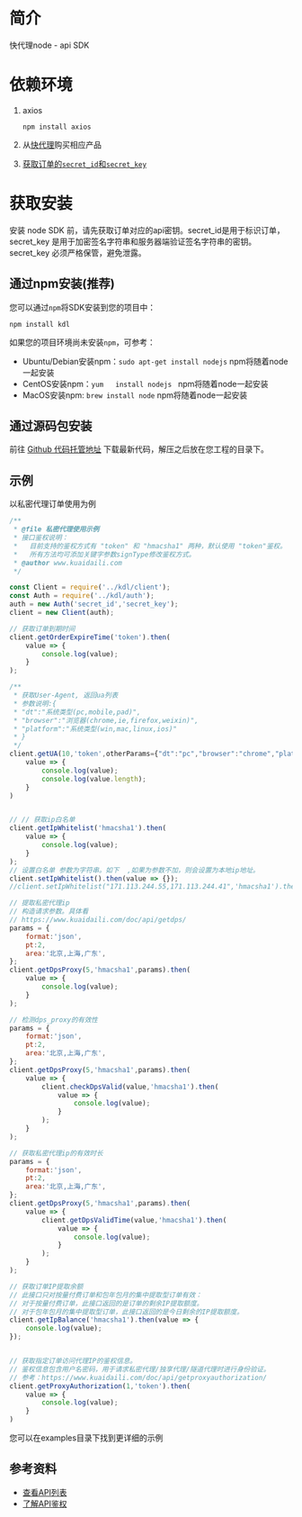 # 简介
快代理node - api SDK

# 依赖环境
1. axios 
   ```
   npm install axios
   ```
2. 从[快代理](https://www.kuaidaili.com)购买相应产品

3. [获取订单的`secret_id`和`secret_key`](https://www.kuaidaili.com/usercenter/api/secret/)

# 获取安装
安装 node SDK 前，请先获取订单对应的api密钥。secret_id是用于标识订单，secret_key 是用于加密签名字符串和服务器端验证签名字符串的密钥。secret_key 必须严格保管，避免泄露。

## 通过npm安装(推荐)
您可以通过`npm`将SDK安装到您的项目中：
```
npm install kdl
```
如果您的项目环境尚未安装`npm`，可参考：
* Ubuntu/Debian安装npm：`sudo apt-get install nodejs`   npm将随着node一起安装
* CentOS安装npm：`yum   install nodejs `  npm将随着node一起安装
* MacOS安装npm: `brew install node` npm将随着node一起安装

## 通过源码包安装
前往 [Github 代码托管地址](https://github.com/kuaidaili/node.js-sdk/tree/master/api-sdk) 下载最新代码，解压之后放在您工程的目录下。

## 示例
以私密代理订单使用为例
``` javascript
/**
 * @file 私密代理使用示例
 * 接口鉴权说明：
 *   目前支持的鉴权方式有 "token" 和 "hmacsha1" 两种，默认使用 "token"鉴权。
 *   所有方法均可添加关键字参数signType修改鉴权方式。
 * @author www.kuaidaili.com
 */

const Client = require('../kdl/client');
const Auth = require('../kdl/auth');
auth = new Auth('secret_id','secret_key');
client = new Client(auth);

// 获取订单到期时间
client.getOrderExpireTime('token').then(
    value => {
        console.log(value);
    }
);

/**
 * 获取User-Agent, 返回ua列表
 * 参数说明:{
 * "dt":"系统类型(pc,mobile,pad)",
 * "browser":"浏览器(chrome,ie,firefox,weixin)",
 * "platform":"系统类型(win,mac,linux,ios)"
 * }
 */
client.getUA(10,'token',otherParams={"dt":"pc","browser":"chrome","platform":"win"}).then(
    value => {
        console.log(value);
        console.log(value.length);
    }
)


// // 获取ip白名单
client.getIpWhitelist('hmacsha1').then(
    value => {
        console.log(value);
    }
);
// 设置白名单 参数为字符串。如下  ,如果为参数不加，则会设置为本地ip地址。
client.setIpWhitelist().then(value => {});
//client.setIpWhitelist("171.113.244.55,171.113.244.41",'hmacsha1').then(value => {});

// 提取私密代理ip
// 构造请求参数。具体看
// https://www.kuaidaili.com/doc/api/getdps/
params = {
    format:'json',
    pt:2,
    area:'北京,上海,广东',
};
client.getDpsProxy(5,'hmacsha1',params).then(
    value => {
        console.log(value);
    }
);

// 检测dps_proxy的有效性
params = {
    format:'json',
    pt:2,
    area:'北京,上海,广东',
};
client.getDpsProxy(5,'hmacsha1',params).then(
    value => {
        client.checkDpsValid(value,'hmacsha1').then(
            value => {
                console.log(value);
            }
        );
    }
);

// 获取私密代理ip的有效时长
params = {
    format:'json',
    pt:2,
    area:'北京,上海,广东',
};
client.getDpsProxy(5,'hmacsha1',params).then(
    value => {
        client.getDpsValidTime(value,'hmacsha1').then(
            value => {
                console.log(value);
            }
        );
    }
);

// 获取订单IP提取余额
// 此接口只对按量付费订单和包年包月的集中提取型订单有效：
// 对于按量付费订单，此接口返回的是订单的剩余IP提取额度。
// 对于包年包月的集中提取型订单，此接口返回的是今日剩余的IP提取额度。
client.getIpBalance('hmacsha1').then(value => {
    console.log(value);
});


// 获取指定订单访问代理IP的鉴权信息。
// 鉴权信息包含用户名密码，用于请求私密代理/独享代理/隧道代理时进行身份验证。
// 参考：https://www.kuaidaili.com/doc/api/getproxyauthorization/
client.getProxyAuthorization(1,'token').then(
    value => {
        console.log(value);
    }
)
```
您可以在examples目录下找到更详细的示例

## 参考资料

* [查看API列表](https://www.kuaidaili.com/doc/api/)
* [了解API鉴权](https://www.kuaidaili.com/doc/api/auth/)
